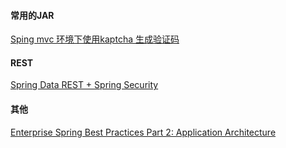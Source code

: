 #### 常用的JAR
[Sping mvc 环境下使用kaptcha 生成验证码](http://www.cnblogs.com/liuhongfeng/p/4702566.html)  
#### REST
[Spring Data REST + Spring Security](https://github.com/spring-projects/spring-data-examples/tree/master/rest/security)  
#### 其他
[Enterprise Spring Best Practices Part 2: Application Architecture](https://dzone.com/articles/enterprise-spring-best-0)  

